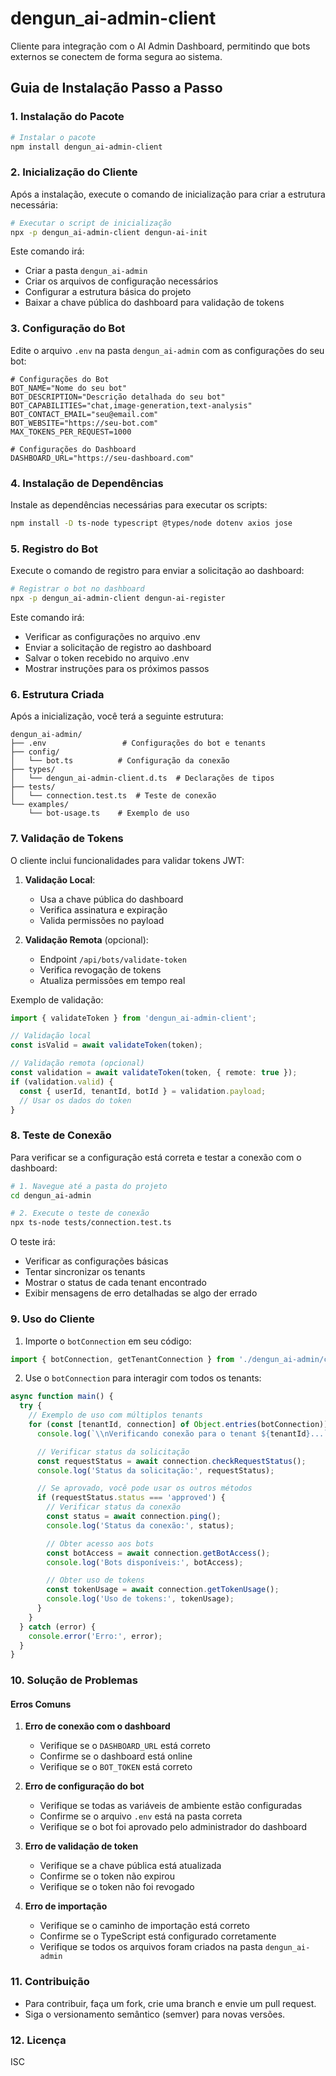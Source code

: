 # dengun_ai-admin-client

Cliente para integração com o AI Admin Dashboard, permitindo que bots externos se conectem de forma segura ao sistema.

## Guia de Instalação Passo a Passo

### 1. Instalação do Pacote

```bash
# Instalar o pacote
npm install dengun_ai-admin-client
```

### 2. Inicialização do Cliente

Após a instalação, execute o comando de inicialização para criar a estrutura necessária:

```bash
# Executar o script de inicialização
npx -p dengun_ai-admin-client dengun-ai-init
```

Este comando irá:
- Criar a pasta `dengun_ai-admin`
- Criar os arquivos de configuração necessários
- Configurar a estrutura básica do projeto
- Baixar a chave pública do dashboard para validação de tokens

### 3. Configuração do Bot

Edite o arquivo `.env` na pasta `dengun_ai-admin` com as configurações do seu bot:

```env
# Configurações do Bot
BOT_NAME="Nome do seu bot"
BOT_DESCRIPTION="Descrição detalhada do seu bot"
BOT_CAPABILITIES="chat,image-generation,text-analysis"
BOT_CONTACT_EMAIL="seu@email.com"
BOT_WEBSITE="https://seu-bot.com"
MAX_TOKENS_PER_REQUEST=1000

# Configurações do Dashboard
DASHBOARD_URL="https://seu-dashboard.com"
```

### 4. Instalação de Dependências

Instale as dependências necessárias para executar os scripts:

```bash
npm install -D ts-node typescript @types/node dotenv axios jose
```

### 5. Registro do Bot

Execute o comando de registro para enviar a solicitação ao dashboard:

```bash
# Registrar o bot no dashboard
npx -p dengun_ai-admin-client dengun-ai-register
```

Este comando irá:
- Verificar as configurações no arquivo .env
- Enviar a solicitação de registro ao dashboard
- Salvar o token recebido no arquivo .env
- Mostrar instruções para os próximos passos

### 6. Estrutura Criada

Após a inicialização, você terá a seguinte estrutura:

```
dengun_ai-admin/
├── .env                 # Configurações do bot e tenants
├── config/
│   └── bot.ts          # Configuração da conexão
├── types/
│   └── dengun_ai-admin-client.d.ts  # Declarações de tipos
├── tests/
│   └── connection.test.ts  # Teste de conexão
└── examples/
    └── bot-usage.ts    # Exemplo de uso
```

### 7. Validação de Tokens

O cliente inclui funcionalidades para validar tokens JWT:

1. **Validação Local**:
   - Usa a chave pública do dashboard
   - Verifica assinatura e expiração
   - Valida permissões no payload

2. **Validação Remota** (opcional):
   - Endpoint `/api/bots/validate-token`
   - Verifica revogação de tokens
   - Atualiza permissões em tempo real

Exemplo de validação:
```typescript
import { validateToken } from 'dengun_ai-admin-client';

// Validação local
const isValid = await validateToken(token);

// Validação remota (opcional)
const validation = await validateToken(token, { remote: true });
if (validation.valid) {
  const { userId, tenantId, botId } = validation.payload;
  // Usar os dados do token
}
```

### 8. Teste de Conexão

Para verificar se a configuração está correta e testar a conexão com o dashboard:

```bash
# 1. Navegue até a pasta do projeto
cd dengun_ai-admin

# 2. Execute o teste de conexão
npx ts-node tests/connection.test.ts
```

O teste irá:
- Verificar as configurações básicas
- Tentar sincronizar os tenants
- Mostrar o status de cada tenant encontrado
- Exibir mensagens de erro detalhadas se algo der errado

### 9. Uso do Cliente

1. Importe o `botConnection` em seu código:

```typescript
import { botConnection, getTenantConnection } from './dengun_ai-admin/config/bot';
```

2. Use o `botConnection` para interagir com todos os tenants:

```typescript
async function main() {
  try {
    // Exemplo de uso com múltiplos tenants
    for (const [tenantId, connection] of Object.entries(botConnection)) {
      console.log(`\\nVerificando conexão para o tenant ${tenantId}...`);

      // Verificar status da solicitação
      const requestStatus = await connection.checkRequestStatus();
      console.log('Status da solicitação:', requestStatus);

      // Se aprovado, você pode usar os outros métodos
      if (requestStatus.status === 'approved') {
        // Verificar status da conexão
        const status = await connection.ping();
        console.log('Status da conexão:', status);

        // Obter acesso aos bots
        const botAccess = await connection.getBotAccess();
        console.log('Bots disponíveis:', botAccess);

        // Obter uso de tokens
        const tokenUsage = await connection.getTokenUsage();
        console.log('Uso de tokens:', tokenUsage);
      }
    }
  } catch (error) {
    console.error('Erro:', error);
  }
}
```

### 10. Solução de Problemas

#### Erros Comuns

1. **Erro de conexão com o dashboard**
   - Verifique se o `DASHBOARD_URL` está correto
   - Confirme se o dashboard está online
   - Verifique se o `BOT_TOKEN` está correto

2. **Erro de configuração do bot**
   - Verifique se todas as variáveis de ambiente estão configuradas
   - Confirme se o arquivo `.env` está na pasta correta
   - Verifique se o bot foi aprovado pelo administrador do dashboard

3. **Erro de validação de token**
   - Verifique se a chave pública está atualizada
   - Confirme se o token não expirou
   - Verifique se o token não foi revogado

4. **Erro de importação**
   - Verifique se o caminho de importação está correto
   - Confirme se o TypeScript está configurado corretamente
   - Verifique se todos os arquivos foram criados na pasta `dengun_ai-admin`

### 11. Contribuição
- Para contribuir, faça um fork, crie uma branch e envie um pull request.
- Siga o versionamento semântico (semver) para novas versões.

### 12. Licença
ISC
